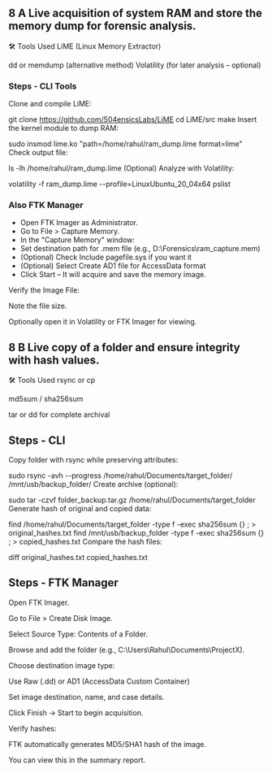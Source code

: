 ## 8 A Live acquisition of system RAM and store the memory dump for forensic analysis.

🛠️ Tools Used
LiME (Linux Memory Extractor)

dd or memdump (alternative method)
Volatility (for later analysis – optional)

### Steps - CLI Tools
Clone and compile LiME:

git clone https://github.com/504ensicsLabs/LiME
cd LiME/src
make
Insert the kernel module to dump RAM:

sudo insmod lime.ko "path=/home/rahul/ram_dump.lime format=lime"
Check output file:

ls -lh /home/rahul/ram_dump.lime
(Optional) Analyze with Volatility:

volatility -f ram_dump.lime --profile=LinuxUbuntu_20_04x64 pslist

### Also FTK Manager

- Open FTK Imager as Administrator.
- Go to File > Capture Memory.
- In the "Capture Memory" window:
- Set destination path for .mem file (e.g., D:\Forensics\ram_capture.mem)
- (Optional) Check Include pagefile.sys if you want it
- (Optional) Select Create AD1 file for AccessData format
- Click Start – It will acquire and save the memory image.

Verify the Image File:

Note the file size.

Optionally open it in Volatility or FTK Imager for viewing.


## 8 B Live copy of a folder and ensure integrity with hash values.

🛠️ Tools Used
rsync or cp

md5sum / sha256sum

tar or dd for complete archival

## Steps - CLI
Copy folder with rsync while preserving attributes:

sudo rsync -avh --progress /home/rahul/Documents/target_folder/ /mnt/usb/backup_folder/
Create archive (optional):

sudo tar -czvf folder_backup.tar.gz /home/rahul/Documents/target_folder
Generate hash of original and copied data:

find /home/rahul/Documents/target_folder -type f -exec sha256sum {} \; > original_hashes.txt
find /mnt/usb/backup_folder -type f -exec sha256sum {} \; > copied_hashes.txt
Compare the hash files:

diff original_hashes.txt copied_hashes.txt

## Steps - FTK Manager

Open FTK Imager.

Go to File > Create Disk Image.

Select Source Type: Contents of a Folder.

Browse and add the folder (e.g., C:\Users\Rahul\Documents\ProjectX).

Choose destination image type:

Use Raw (.dd) or AD1 (AccessData Custom Container)

Set image destination, name, and case details.

Click Finish → Start to begin acquisition.

Verify hashes:

FTK automatically generates MD5/SHA1 hash of the image.

You can view this in the summary report.

